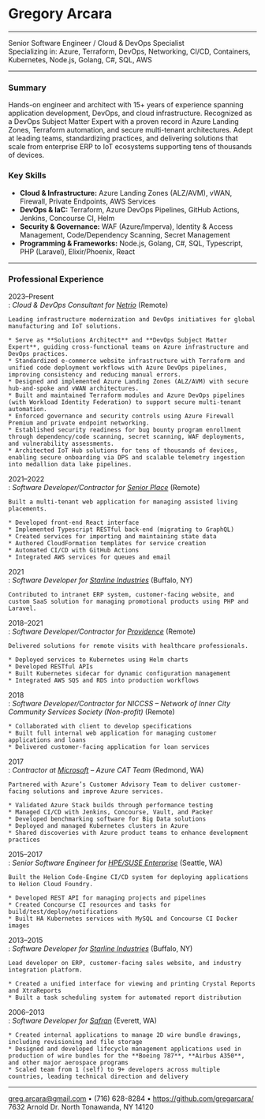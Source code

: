 Gregory Arcara
==============

---------------------------------------------------

Senior Software Engineer / Cloud & DevOps Specialist  
Specializing in: Azure, Terraform, DevOps, Networking, CI/CD, Containers, Kubernetes, Node.js, Golang, C#, SQL, AWS  

---------------------------------------------------

### Summary

Hands-on engineer and architect with 15+ years of experience spanning application development, DevOps, and cloud infrastructure. Recognized as a DevOps Subject Matter Expert with a proven record in Azure Landing Zones, Terraform automation, and secure multi-tenant architectures. Adept at leading teams, standardizing practices, and delivering solutions that scale from enterprise ERP to IoT ecosystems supporting tens of thousands of devices.  

### Key Skills

* **Cloud & Infrastructure:** Azure Landing Zones (ALZ/AVM), vWAN, Firewall, Private Endpoints, AWS Services  
* **DevOps & IaC:** Terraform, Azure DevOps Pipelines, GitHub Actions, Jenkins, Concourse CI, Helm  
* **Security & Governance:** WAF (Azure/Imperva), Identity & Access Management, Code/Dependency Scanning, Secret Management  
* **Programming & Frameworks:** Node.js, Golang, C#, SQL, Typescript, PHP (Laravel), Elixir/Phoenix, React  

---------------------------------------------------

### Professional Experience

2023–Present  
:   *Cloud & DevOps Consultant for [Netrio](https://www.netrio.com/)* (Remote)  

    Leading infrastructure modernization and DevOps initiatives for global manufacturing and IoT solutions.  

    * Serve as **Solutions Architect** and **DevOps Subject Matter Expert**, guiding cross-functional teams on Azure infrastructure and DevOps practices.  
    * Standardized e-commerce website infrastructure with Terraform and unified code deployment workflows with Azure DevOps pipelines, improving consistency and reducing manual errors.  
    * Designed and implemented Azure Landing Zones (ALZ/AVM) with secure hub-and-spoke and vWAN architectures.  
    * Built and maintained Terraform modules and Azure DevOps pipelines (with Workload Identity Federation) to support secure multi-tenant automation.  
    * Enforced governance and security controls using Azure Firewall Premium and private endpoint networking.  
    * Established security readiness for bug bounty program enrollment through dependency/code scanning, secret scanning, WAF deployments, and vulnerability assessments.  
    * Architected IoT Hub solutions for tens of thousands of devices, enabling secure onboarding via DPS and scalable telemetry ingestion into medallion data lake pipelines.  

2021–2022  
:   *Software Developer/Contractor for [Senior Place](https://www.seniorplace.io/)* (Remote)  

    Built a multi-tenant web application for managing assisted living placements.  

    * Developed front-end React interface  
    * Implemented Typescript RESTful back-end (migrating to GraphQL)  
    * Created services for importing and maintaining state data  
    * Authored CloudFormation templates for service creation  
    * Automated CI/CD with GitHub Actions  
    * Integrated AWS services for queues and email  

2021  
:   *Software Developer for [Starline Industries](https://www.starline.com/)* (Buffalo, NY)  

    Contributed to intranet ERP system, customer-facing website, and custom SaaS solution for managing promotional products using PHP and Laravel.  

2018–2021  
:   *Software Developer/Contractor for [Providence](https://www.providence.org/)* (Remote)  

    Delivered solutions for remote visits with healthcare professionals.  

    * Deployed services to Kubernetes using Helm charts  
    * Developed RESTful APIs  
    * Built Kubernetes sidecar for dynamic configuration management  
    * Integrated AWS SQS and RDS into production workflows  

2018  
:   *Software Developer/Contractor for NICCSS – Network of Inner City Community Services Society (Non-profit)* (Remote)  

    * Collaborated with client to develop specifications  
    * Built full internal web application for managing customer applications and loans  
    * Delivered customer-facing application for loan services  

2017  
:   *Contractor at [Microsoft](https://www.microsoft.com) – Azure CAT Team* (Redmond, WA)  

    Partnered with Azure’s Customer Advisory Team to deliver customer-facing solutions and improve Azure services.  

    * Validated Azure Stack builds through performance testing  
    * Managed CI/CD with Jenkins, Concourse, Vault, and Packer  
    * Developed benchmarking software for Big Data solutions  
    * Deployed and managed Kubernetes clusters in Azure  
    * Shared discoveries with Azure product teams to enhance development practices  

2015–2017  
:   *Senior Software Engineer for [HPE/SUSE Enterprise](https://www.suse.com/)* (Seattle, WA)  

    Built the Helion Code-Engine CI/CD system for deploying applications to Helion Cloud Foundry.  

    * Developed REST API for managing projects and pipelines  
    * Created Concourse CI resources and tasks for build/test/deploy/notifications  
    * Built HA Kubernetes services with MySQL and Concourse CI Docker images  

2013–2015  
:   *Software Developer for [Starline Industries](https://www.starline.com/)* (Buffalo, NY)  

    Lead developer on ERP, customer-facing sales website, and industry integration platform.  

    * Created a unified interface for viewing and printing Crystal Reports and XtraReports  
    * Built a task scheduling system for automated report distribution  

2006–2013  
:   *Software Developer for [Safran](https://www.safran-electrical-power.com/)* (Everett, WA)  

    * Created internal applications to manage 2D wire bundle drawings, including revisioning and file storage  
    * Designed and developed lifecycle management applications used in production of wire bundles for the **Boeing 787**, **Airbus A350**, and other major aerospace programs  
    * Scaled team from 1 (self) to 9+ developers across multiple countries, leading technical direction and delivery  

---------------------------------------------------

<greg.arcara@gmail.com> • (716) 628-8284 • <https://github.com/gregarcara/>  
7632 Arnold Dr. North Tonawanda, NY 14120  

